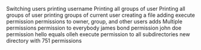 Switching users
printing username
Printing all groups of user
Printing all groups of user
printing groups of current user
creating a file
adding execute permission
permissions to owner, group, and other users
adds Multiple permissions
permission to everybody
james bond permission
john doe permission
hello equals olleh
execute permission to all subdirectories
new directory with 751 permissions
